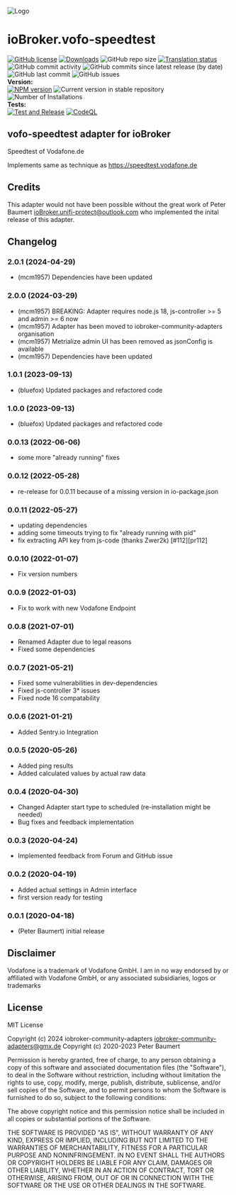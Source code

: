 ![Logo](admin/vofo-speedtest.png)
# ioBroker.vofo-speedtest

[![GitHub license](https://img.shields.io/github/license/iobroker-community-adapters/ioBroker.vofo-speedtest)](https://github.com/iobroker-community-adapters/ioBroker.vofo-speedtest/blob/master/LICENSE)
[![Downloads](https://img.shields.io/npm/dm/iobroker.vofo-speedtest.svg)](https://www.npmjs.com/package/iobroker.vofo-speedtest)
![GitHub repo size](https://img.shields.io/github/repo-size/iobroker-community-adapters/ioBroker.vofo-speedtestd)
[![Translation status](https://weblate.iobroker.net/widgets/adapters/-/vofo-speedtest/svg-badge.svg)](https://weblate.iobroker.net/engage/adapters/?utm_source=widget)</br>
![GitHub commit activity](https://img.shields.io/github/commit-activity/m/iobroker-community-adapters/ioBroker.vofo-speedtest)
![GitHub commits since latest release (by date)](https://img.shields.io/github/commits-since/iobroker-community-adapters/ioBroker.vofo-speedtest/latest)
![GitHub last commit](https://img.shields.io/github/last-commit/iobroker-community-adapters/ioBroker.vofo-speedtest)
![GitHub issues](https://img.shields.io/github/issues/iobroker-community-adapters/ioBroker.vofo-speedtest)
</br>
**Version:** </br>
[![NPM version](http://img.shields.io/npm/v/iobroker.vofo-speedtest.svg)](https://www.npmjs.com/package/iobroker.vofo-speedtest)
![Current version in stable repository](https://iobroker.live/badges/vofo-speedtest-stable.svg)
![Number of Installations](https://iobroker.live/badges/vofo-speedtest-installed.svg)
</br>
**Tests:** </br>
[![Test and Release](https://github.com/iobroker-community-adapters/ioBroker.vofo-speedtest/actions/workflows/test-and-release.yml/badge.svg)](https://github.com/iobroker-community-adapters/ioBroker.vofo-speedtest/actions/workflows/test-and-release.yml)
[![CodeQL](https://github.com/iobroker-community-adapters/ioBroker.vofo-speedtest/actions/workflows/github-code-scanning/codeql/badge.svg)](https://github.com/iobroker-community-adapters/ioBroker.vofo-speedtest/actions/workflows/github-code-scanning/codeql)



## vofo-speedtest adapter for ioBroker

Speedtest of Vodafone.de

Implements same as technique as https://speedtest.vodafone.de

## Credits
This adapter would not have been possible without the great work of Peter Baumert <ioBroker.unifi-protect@outlook.com> who implemented the inital release of this adapter.

## Changelog
<!--
	Placeholder for the next version (at the beginning of the line):
	### **WORK IN PROGRESS**
-->
### 2.0.1 (2024-04-29)
* (mcm1957) Dependencies have been updated

### 2.0.0 (2024-03-29)
* (mcm1957) BREAKING: Adapter requires node.js 18, js-controller >= 5 and admin >= 6 now
* (mcm1957) Adapter has been moved to iobroker-community-adapters organisation
* (mcm1957) Metrialize admin UI has been removed as jsonConfig is available
* (mcm1957) Dependencies have been updated

### 1.0.1 (2023-09-13)
* (bluefox) Updated packages and refactored code

### 1.0.0 (2023-09-13)
* (bluefox) Updated packages and refactored code

### 0.0.13 (2022-06-06)
* some more "already running" fixes

### 0.0.12 (2022-05-28)
* re-release for 0.0.11 because of a missing version in io-package.json

### 0.0.11 (2022-05-27)
* updating dependencies
* adding some timeouts trying to fix "already running with pid"
* fix extracting API key from js-code (thanks Zwer2k) [#112][pr112]

### 0.0.10 (2022-01-07)
* Fix version numbers

### 0.0.9 (2022-01-03)
* Fix to work with new Vodafone Endpoint

### 0.0.8 (2021-07-01)
* Renamed Adapter due to legal reasons
* Fixed some dependencies

### 0.0.7 (2021-05-21)
* Fixed some vulnerabilities in dev-dependencies
* Fixed js-controller 3* issues
* Fixed node 16 compatability

### 0.0.6 (2021-01-21)
* Added Sentry.io Integration

### 0.0.5 (2020-05-26)
* Added ping results
* Added calculated values by actual raw data

### 0.0.4 (2020-04-30)
* Changed Adapter start type to scheduled (re-installation might be needed)
* Bug fixes and feedback implementation

### 0.0.3 (2020-04-24)
* Implemented feedback from Forum and GitHub issue

### 0.0.2 (2020-04-19)
* Added actual settings in Admin interface
* first version ready for testing

### 0.0.1 (2020-04-18)
* (Peter Baumert) initial release

## Disclaimer
Vodafone is a trademark of Vodafone GmbH. I am in no way endorsed by or affiliated with Vodafone GmbH, or any associated subsidiaries, logos or trademarks

## License
MIT License

Copyright (c) 2024 iobroker-community-adapters <iobroker-community-adapters@gmx.de>
Copyright (c) 2020-2023 Peter Baumert

Permission is hereby granted, free of charge, to any person obtaining a copy
of this software and associated documentation files (the "Software"), to deal
in the Software without restriction, including without limitation the rights
to use, copy, modify, merge, publish, distribute, sublicense, and/or sell
copies of the Software, and to permit persons to whom the Software is
furnished to do so, subject to the following conditions:

The above copyright notice and this permission notice shall be included in all
copies or substantial portions of the Software.

THE SOFTWARE IS PROVIDED "AS IS", WITHOUT WARRANTY OF ANY KIND, EXPRESS OR
IMPLIED, INCLUDING BUT NOT LIMITED TO THE WARRANTIES OF MERCHANTABILITY,
FITNESS FOR A PARTICULAR PURPOSE AND NONINFRINGEMENT. IN NO EVENT SHALL THE
AUTHORS OR COPYRIGHT HOLDERS BE LIABLE FOR ANY CLAIM, DAMAGES OR OTHER
LIABILITY, WHETHER IN AN ACTION OF CONTRACT, TORT OR OTHERWISE, ARISING FROM,
OUT OF OR IN CONNECTION WITH THE SOFTWARE OR THE USE OR OTHER DEALINGS IN THE
SOFTWARE.
